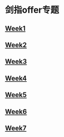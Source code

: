 # 剑指offer专题

## [Week1](week1/)



## [Week2](week2/)



## [Week3](week3/)



## [Week4](week4/)



## [Week5](week5/)



## [Week6](week6/)



## [Week7](week7)





